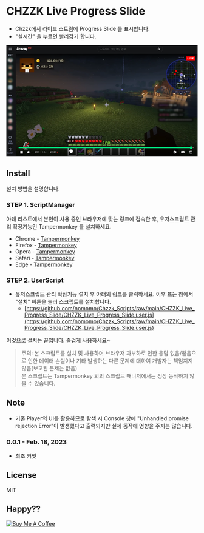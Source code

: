 # CHZZK Live Progress Slide

- Chzzk에서 라이브 스트림에 Progress Slide 를 표시합니다.
- "실시간" 을 누르면 빨리감기 합니다.

<img src="https://raw.githubusercontent.com/nomomo/Chzzk_Scripts/main/CHZZK_Live_Progress_Slide/preview.png" />

## Install

설치 방법을 설명합니다.

### STEP 1. ScriptManager

아래 리스트에서 본인이 사용 중인 브라우저에 맞는 링크에 접속한 후, 유저스크립트 관리 확장기능인 Tampermonkey 를 설치하세요.

- Chrome - [Tampermonkey](https://chrome.google.com/webstore/detail/tampermonkey/dhdgffkkebhmkfjojejmpbldmpobfkfo)
- Firefox - [Tampermonkey](https://addons.mozilla.org/ko/firefox/addon/tampermonkey/)
- Opera - [Tampermonkey](https://addons.opera.com/extensions/details/tampermonkey-beta/)
- Safari - [Tampermonkey](https://safari.tampermonkey.net/tampermonkey.safariextz)
- Edge - [Tampermonkey](https://microsoftedge.microsoft.com/addons/detail/tampermonkey/iikmkjmpaadaobahmlepeloendndfphd)

### STEP 2. UserScript

- 유저스크립트 관리 확장기능 설치 후 아래의 링크를 클릭하세요. 이후 뜨는 창에서 "설치" 버튼을 눌러 스크립트를 설치합니다.
  - [https://github.com/nomomo/Chzzk_Scripts/raw/main/CHZZK_Live_Progress_Slide/CHZZK_Live_Progress_Slide.user.js](https://github.com/nomomo/Chzzk_Scripts/raw/main/CHZZK_Live_Progress_Slide/CHZZK_Live_Progress_Slide.user.js)

이것으로 설치는 끝입니다. 즐겁게 사용하세요~

> 주의: 본 스크립트를 설치 및 사용하며 브라우저 과부하로 인한 응답 없음/뻗음으로 인한 데이터 손실이나 기타 발생하는 다른 문제에 대하여 개발자는 책임지지 않음(보고된 문제는 없음)  
> 본 스크립트는 Tampermonkey 외의 스크립트 매니저에서는 정상 동작하지 않을 수 있습니다.

## Note

- 기존 Player의 UI를 활용하므로 탐색 시 Console 창에 "Unhandled promise rejection Error"이 발생했다고 출력되지만 실제 동작에 영향을 주지는 않습니다.

### 0.0.1 - Feb. 18, 2023

- 최초 커밋

## License

MIT

## Happy??

<a href="https://www.buymeacoffee.com/nomomo" target="_blank"><img src="https://cdn.buymeacoffee.com/buttons/default-yellow.png" alt="Buy Me A Coffee" height="60"></a>